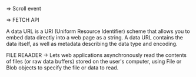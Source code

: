 

=> Scroll event

=>  FETCH API
    
A data URL is a URI (Uniform Resource Identifier) scheme that allows you to embed data directly into a web page as a string. A data URL contains the data itself, as well as metadata describing the data type and encoding.

FILE REAADER -> Lets web applications asynchronously read the contents of files (or raw data buffers) stored on the user's computer, using File or Blob objects to specify the file or data to read.